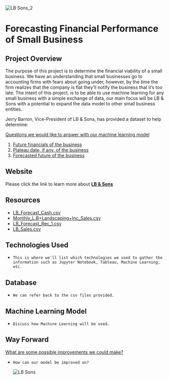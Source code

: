 ![LB   Sons_2](https://user-images.githubusercontent.com/109354592/210472331-776fcdfd-617b-4fc3-98a9-8113439ff8b8.png)


# Forecasting Financial Performance of Small Business

## Project Overview
The purpose of this project is to determine the financial viability of a small business. We have an understanding that small businesses go to accounting firms with fears about going under, however, by the time the firm realizes that the company is flat they’ll notify the business that it’s too late. The intent of this project, is to be able to use machine learning for any small business with a simple exchange of data, our main focus will be LB & Sons with a potential to expand the data model to other small business entities. 

Jerry Barron, Vice-President of LB & Sons, has provided a dataset to help determine:

<ins>Questions we would like to answer with our machine learning model
  
1.	<ins>Future financials of the business
2.	<ins>Plateau date, if any, of the business
3.	<ins>Forecasted future of the business

## Website
Please click the link to learn more about **[LB & Sons](https://lbsons.com/)**

## Resources
* [LB_Forecast_Cash.csv](https://github.com/William-Venable/Forecasting-Financial-Performance-of-Small-Buisnesses#:~:text=LB_Forecast_Cash.csv)
* [Monthly_L.B+Landscaping+Inc_Sales.csv](https://github.com/William-Venable/Forecasting-Financial-Performance-of-Small-Buisnesses#:~:text=Monthly_L.B.%2BLandscaping%2BInc_Sales.csv)
* [LB_Forecast_Rec_1.csv](https://github.com/William-Venable/Forecasting-Financial-Performance-of-Small-Buisnesses#:~:text=LB_Forecast_Rec_1.csv)
* [LB_Sales.csv](https://github.com/William-Venable/Forecasting-Financial-Performance-of-Small-Buisnesses/blob/main/LB_Sales.csv)

## Technologies Used
- `This is where we'll list which technologies we used to gather the information such as Jupyter Notebook, Tableau, Machine Learning, etc.` 

## Database
- `We can refer back to the csv files provided.`

## Machine Learning Model
- `Discuss how Machine Learning will be used.`
  
## Way Forward

<ins>What are some possible improvements we could make?
- `How can our model be improved on?`
  
  ![LB   Sons](https://user-images.githubusercontent.com/109354592/210474480-6c687ea1-56ba-4134-9e81-bfbeabb5dd42.png)

  


  
